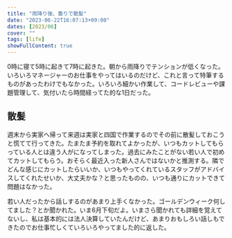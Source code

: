 ```yaml
---
title: "雨降り後、曇りで散髪"
date: "2023-06-22T16:07:13+09:00"
dates: [2023/06]
cover: ""
tags: [life]
showFullContent: true
---
```


0時に寝て5時に起きて7時に起きた。朝から雨降りでテンションが低くなった。いろいろマネージャーのお仕事をやってはいるのだけど、これと言って特筆するものがあったわけでもなかった。いろいろ細かい作業して、コードレビューや課題管理して、気付いたら時間経ってた的な1日だった。

## 散髪

週末から実家へ帰って来週は実家と四国で作業するのでその前に散髪しておこうと慌てて行ってきた。たまたま予約を取れてよかったが、いつもカットしてもらっている人とは違う人がになってしまった。過去にみたことがない若い人で初めてカットしてもらう。おそらく最近入った新人さんではないかと推測する。隣でどんな感じにカットしたらいいか、いつもやってくれているスタッフがアドバイスしてくれたせいか、大丈夫かな？と思ったものの、いつも通りにカットできて問題はなかった。

若い人だったから話しするのがあまり上手くなかった。ゴールデンウィーク何してました？とか聞かれた。いま6月下旬だよ。いまさら聞かれても詳細を覚えてないし、私は基本的には法人決算していたんだけど、あまりおもしろい話しもできたのでお仕事忙しくていろいろやってました的に返した。
